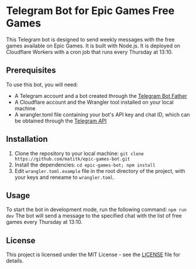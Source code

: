 # Telegram Bot for Epic Games Free Games

This Telegram bot is designed to send weekly messages with the free games available on Epic Games. It is built with Node.js. It is deployed on Cloudflare Workers with a cron job that runs every Thursday at 13:10.

## Prerequisites

To use this bot, you will need:

- A Telegram account and a bot created through the [Telegram Bot Father](https://core.telegram.org/bots#6-botfather)
- A Cloudflare account and the Wrangler tool installed on your local machine
- A wrangler.toml file containing your bot's API key and chat ID, which can be obtained through the [Telegram API](https://core.telegram.org/api)

## Installation

1. Clone the repository to your local machine: `git clone https://github.com/matitk/epic-games-bot.git`
2. Install the dependencies: `cd epic-games-bot; npm install`
3. Edit `wrangler.toml.example` file in the root directory of the project, with your keys and reneame to `wrangler.toml`.

## Usage

To start the bot in development mode, run the following command: `npm run dev`
The bot will send a message to the specified chat with the list of free games every Thursday at 13:10.

## License

This project is licensed under the MIT License - see the [LICENSE](LICENSE) file for details.